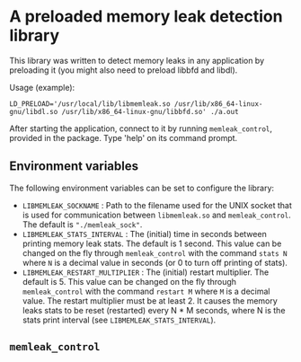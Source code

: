 # A preloaded memory leak detection library

This library was written to detect memory leaks in any application
by preloading it (you might also need to preload libbfd and libdl).

Usage (example):

`LD_PRELOAD='/usr/local/lib/libmemleak.so /usr/lib/x86_64-linux-gnu/libdl.so /usr/lib/x86_64-linux-gnu/libbfd.so' ./a.out`

After starting the application, connect to it by running `memleak_control`,
provided in the package. Type 'help' on its command prompt.

## Environment variables

The following environment variables can be set to configure
the library:

* `LIBMEMLEAK_SOCKNAME` : Path to the filename used for the UNIX socket that is used for communication between `libmemleak.so` and `memleak_control`. The default is `"./memleak_sock"`.
* `LIBMEMLEAK_STATS_INTERVAL` : The (initial) time in seconds between printing memory leak stats. The default is 1 second. This value can be changed on the fly through `memleak_control` with the command `stats N` where `N` is a decimal value in seconds (or 0 to turn off printing of stats).
* `LIBMEMLEAK_RESTART_MULTIPLIER` : The (initial) restart multiplier. The default is 5. This value can be changed on the fly through `memleak_control` with the command `restart M` where `M` is a decimal value. The restart multiplier must be at least 2. It causes the memory leaks stats to be reset (restarted) every N * M seconds, where N is the stats print interval (see `LIBMEMLEAK_STATS_INTERVAL`).

## `memleak_control`

